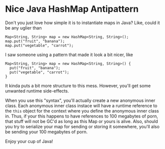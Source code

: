 Nice Java HashMap Antipattern
=============================

Don't you just love how simple it is to instantiate maps in Java? Like,
could it be any uglier than

~~~ {.java}
Map<String, String> map = new HashMap<String, String>();
map.put("fruit", "banana");
map.put("vegetable", "carrot");
~~~

I saw someone using a pattern that made it look a bit nicer, like

~~~ {.java}
Map<String, String> map = new HashMap<String, String>() {
  put("fruit", "banana");
  put("vegetable", "carrot");
}
~~~

It kinda puts a bit more structure to this mess. However, you'll get
some unwanted runtime side-effects.

When you use this "syntax", you'll actually create a new anonymous inner
class. Each anonymous inner class instace will have a runtime reference
to the `this` object for the context where you define the anonymous
inner class in. Thus, if your this happens to have references to 100
megabytes of porn, that stuff will not be GC'd as long as this
Map or yours is alive. Also, should you try to serialize your map for
sending or storing it somewhere, you'll also be sending your 100
megabytes of porn.

Enjoy your cup of Java!
